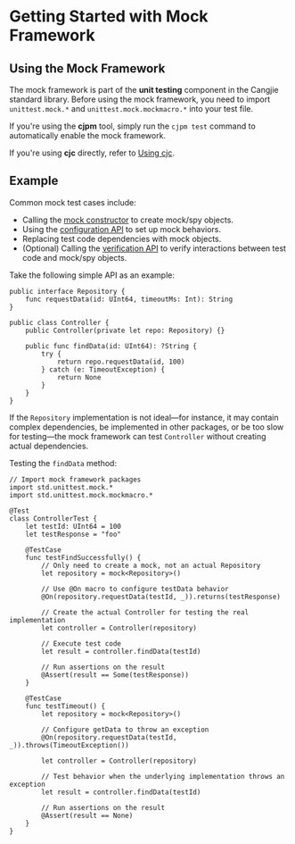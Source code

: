 # Getting Started with Mock Framework

## Using the Mock Framework

The mock framework is part of the **unit testing** component in the Cangjie standard library. Before using the mock framework, you need to import `unittest.mock.*` and `unittest.mock.mockmacro.*` into your test file.

If you're using the **cjpm** tool, simply run the `cjpm test` command to automatically enable the mock framework.

If you're using **cjc** directly, refer to [Using cjc](./mock_framework_basics.md#using-cjc-compilation).

## Example

Common mock test cases include:

* Calling the [mock constructor](./mock_framework_basics.md#creating-mock-objects) to create mock/spy objects.
* Using the [configuration API](./mock_framework_basics.md#configuration-api) to set up mock behaviors.
* Replacing test code dependencies with mock objects.
* (Optional) Calling the [verification API](./mock_framework_verification.md#mock-framework-verification-api) to verify interactions between test code and mock/spy objects.

Take the following simple API as an example:

<!--compile-test0-->
```cangjie
public interface Repository {
    func requestData(id: UInt64, timeoutMs: Int): String
}

public class Controller {
    public Controller(private let repo: Repository) {}

    public func findData(id: UInt64): ?String {
        try {
            return repo.requestData(id, 100)
        } catch (e: TimeoutException) {
            return None
        }
    }
}
```

If the `Repository` implementation is not ideal—for instance, it may contain complex dependencies, be implemented in other packages, or be too slow for testing—the mock framework can test `Controller` without creating actual dependencies.

Testing the `findData` method:

<!--compile-test0-->
```cangjie
// Import mock framework packages
import std.unittest.mock.*
import std.unittest.mock.mockmacro.*

@Test
class ControllerTest {
    let testId: UInt64 = 100
    let testResponse = "foo"

    @TestCase
    func testFindSuccessfully() {
        // Only need to create a mock, not an actual Repository
        let repository = mock<Repository>()

        // Use @On macro to configure testData behavior
        @On(repository.requestData(testId, _)).returns(testResponse)

        // Create the actual Controller for testing the real implementation
        let controller = Controller(repository)

        // Execute test code
        let result = controller.findData(testId)

        // Run assertions on the result
        @Assert(result == Some(testResponse))
    }

    @TestCase
    func testTimeout() {
        let repository = mock<Repository>()

        // Configure getData to throw an exception
        @On(repository.requestData(testId, _)).throws(TimeoutException())

        let controller = Controller(repository)

        // Test behavior when the underlying implementation throws an exception
        let result = controller.findData(testId)

        // Run assertions on the result
        @Assert(result == None)
    }
}
```